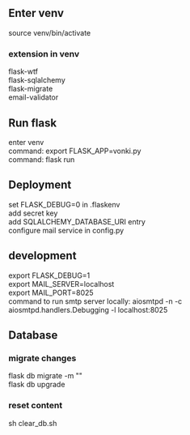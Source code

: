 ## Enter venv
source venv/bin/activate

### extension in venv
flask-wtf\
flask-sqlalchemy\
flask-migrate\
email-validator

## Run flask
enter venv\
command: export FLASK_APP=vonki.py\
command: flask run

## Deployment
set FLASK_DEBUG=0 in .flaskenv\
add secret key\
add SQLALCHEMY_DATABASE_URI entry\
configure mail service in config.py

## development
export FLASK_DEBUG=1\
export MAIL_SERVER=localhost\
export MAIL_PORT=8025\
command to run smtp server locally: aiosmtpd -n -c aiosmtpd.handlers.Debugging -l localhost:8025


## Database
### migrate changes
flask db migrate -m ""\
flask db upgrade
### reset content
sh clear_db.sh